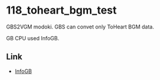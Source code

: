 # 118_toheart_bgm_test

GBS2VGM modoki. GBS can convet only ToHeart BGM data.

GB CPU used InfoGB.

## Link

- [InfoGB](https://github.com/jay-kumogata/InfoGB)

